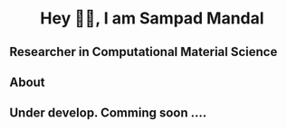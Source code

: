 <h1 align="center"> Hey 🙋‍♂️, I am Sampad Mandal</h1>
<h2>Researcher in Computational Material Science</h2>

<h2> About</h2>



<h2>Under develop. Comming soon ....</h2>
